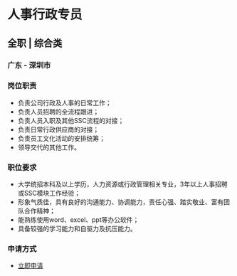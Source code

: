 
# 人事行政专员
## 全职  |  综合类
### 广东 - 深圳市

### 岗位职责
- 负责公司行政及人事的日常工作；
- 负责人员招聘的全流程跟进；
- 负责人员入职及其他SSC流程的对接；
- 负责日常行政供应商的对接；
- 负责员工文化活动的安排统筹；
- 领导交代的其他工作。
### 职位要求
- 大学统招本科及以上学历，人力资源或行政管理相关专业，3年以上人事招聘或SSC模块工作经验；
- 形象气质佳，具有良好的沟通能力、协调能力，责任心强、踏实敬业、富有团队合作精神；
- 能熟练使用word、excel、ppt等办公软件；
- 具备较强的学习能力和自驱力及抗压能力。
### 申请方式
- <a href="mailto:hr@tuya.com?subject=求职简历-人事行政专员-来自GitHub">立即申请</a>